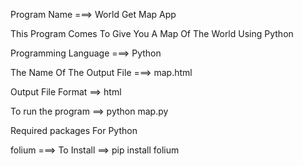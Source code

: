 Program Name ===> World Get Map App

This Program Comes To Give You A Map Of The World Using Python

Programming Language ===> Python

The Name Of The Output File ===> map.html

Output File Format ==> html

To run the program ==> python map.py

Required packages For Python

folium ===> To Install ==> pip install folium

